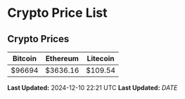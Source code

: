 # Crypto Price List

## Crypto Prices
| Bitcoin | Ethereum | Litecoin |
| ------- | -------- | -------- |
| $96694 | $3636.16 | $109.54 |
**Last Updated:** 2024-12-10 22:21 UTC
**Last Updated:** $DATE$
